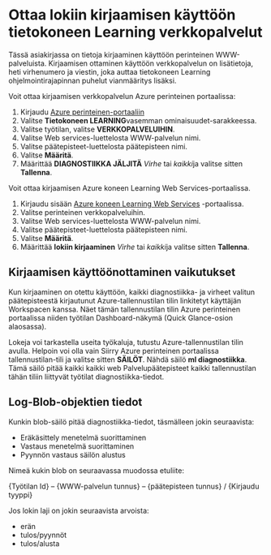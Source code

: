 <properties 
    pageTitle="Lokiin kirjaaminen koneen Learning web Services | Microsoft Azure" 
    description="Lue, miten voit ottaa lokiin kirjaamisen käyttöön tietokoneen Learning web services. Lokiin kirjaaminen on Lisätietoja ongelmien API." 
    services="machine-learning" 
    documentationCenter="" 
    authors="raymondlaghaeian" 
    manager="jhubbard"
    editor="cgronlun"/>

<tags
    ms.service="machine-learning"
    ms.devlang="na"
    ms.topic="article"
    ms.tgt_pltfrm="na"
    ms.workload="big-data" 
    ms.date="10/05/2016"
    ms.author="raymondl;garye"/>

# <a name="enable-logging-for-machine-learning-web-services"></a>Ottaa lokiin kirjaamisen käyttöön tietokoneen Learning verkkopalvelut  

Tässä asiakirjassa on tietoja kirjaaminen käyttöön perinteinen WWW-palveluista. Kirjaamisen ottaminen käyttöön verkkopalvelun on lisätietoja, heti virhenumero ja viestin, joka auttaa tietokoneen Learning ohjelmointirajapinnan puhelut vianmääritys lisäksi.  

Voit ottaa kirjaamisen verkkopalvelun Azure perinteinen portaalissa:   

1.  Kirjaudu [Azure perinteinen-portaaliin](https://manage.windowsazure.com/)
2.  Valitse **Tietokoneen LEARNING**vasemman ominaisuudet-sarakkeessa.
3.  Valitse työtilan, valitse **VERKKOPALVELUIHIN**.
4.  Valitse Web services-luettelosta WWW-palvelun nimi.
5.  Valitse päätepisteet-luettelosta päätepisteen nimi.
6.  Valitse **Määritä**.
7.  Määrittää **DIAGNOSTIIKKA JÄLJITÄ** *Virhe* tai *kaikki*ja valitse sitten **Tallenna**.

Voit ottaa kirjaamisen Azure koneen Learning Web Services-portaalissa.

1. Kirjaudu sisään [Azure koneen Learning Web Services](https://services.azureml.net) -portaalissa.
2. Valitse perinteinen verkkopalveluihin.
3.  Valitse Web services-luettelosta WWW-palvelun nimi.
4.  Valitse päätepisteet-luettelosta päätepisteen nimi.
5.  Valitse **Määritä**.
6.  Määrittää **lokiin kirjaaminen** *Virhe* tai *kaikki*ja valitse sitten **Tallenna**.

## <a name="the-effects-of-enabling-logging"></a>Kirjaamisen käyttöönottaminen vaikutukset

Kun kirjaaminen on otettu käyttöön, kaikki diagnostiikka- ja virheet valitun päätepisteestä kirjautunut Azure-tallennustilan tilin linkitetyt käyttäjän Workspacen kanssa. Näet tämän tallennustilan tilin Azure perinteinen portaalissa niiden työtilan Dashboard-näkymä (Quick Glance-osion alaosassa).  

Lokeja voi tarkastella useita työkaluja, tutustu Azure-tallennustilan tilin avulla. Helpoin voi olla vain Siirry Azure perinteinen portaalissa tallennustilan-tili ja valitse sitten **SÄILÖT**. Nähdä säilö **ml diagnostiikka**. Tämä säilö pitää kaikki kaikki web Palvelupäätepisteet kaikki tallennustilan tähän tiliin liittyvät työtilat diagnostiikka-tiedot. 
 
## <a name="log-blob-detail-information"></a>Log-Blob-objektien tiedot

Kunkin blob-säilö pitää diagnostiikka-tiedot, täsmälleen jokin seuraavista:

-   Eräkäsittely menetelmä suorittaminen  
-   Vastaus menetelmä suorittaminen  
-   Pyynnön vastaus säilön alustus
  
Nimeä kukin blob on seuraavassa muodossa etuliite: 

{Työtilan Id} – {WWW-palvelun tunnus} – {päätepisteen tunnus} / {Kirjaudu tyyppi}  

Jos lokin laji on jokin seuraavista arvoista:  

- erän  
- tulos/pyynnöt  
- tulos/alusta  
